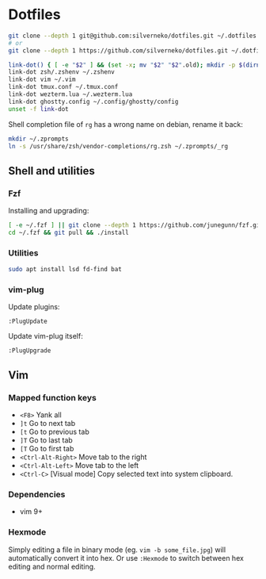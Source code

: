 # Dotfiles

```sh
git clone --depth 1 git@github.com:silverneko/dotfiles.git ~/.dotfiles
# or
git clone --depth 1 https://github.com/silverneko/dotfiles.git ~/.dotfiles
```

```sh
link-dot() { [ -e "$2" ] && (set -x; mv "$2" "$2".old); mkdir -p $(dirname "$2"); (set -x; ln -s ~/.dotfiles/"$1" "$2") }
link-dot zsh/.zshenv ~/.zshenv
link-dot vim ~/.vim
link-dot tmux.conf ~/.tmux.conf
link-dot wezterm.lua ~/.wezterm.lua
link-dot ghostty.config ~/.config/ghostty/config
unset -f link-dot
```

Shell completion file of `rg` has a wrong name on debian, rename it back:
```sh
mkdir ~/.zprompts
ln -s /usr/share/zsh/vendor-completions/rg.zsh ~/.zprompts/_rg
```


## Shell and utilities

### Fzf

Installing and upgrading:
```sh
[ -e ~/.fzf ] || git clone --depth 1 https://github.com/junegunn/fzf.git ~/.fzf
cd ~/.fzf && git pull && ./install
```

### Utilities

```sh
sudo apt install lsd fd-find bat
```

### vim-plug
Update plugins:
```
:PlugUpdate
```

Update vim-plug itself:
```
:PlugUpgrade
```


## Vim

### Mapped function keys
- `<F8>`                Yank all
- `]t`                  Go to next tab
- `[t`                  Go to previous tab
- `]T`                  Go to last tab
- `[T`                  Go to first tab
- `<Ctrl-Alt-Right>`    Move tab to the right
- `<Ctrl-Alt-Left>`     Move tab to the left
- `<Ctrl-C>`            [Visual mode] Copy selected text into system clipboard.


### Dependencies
- vim 9+


### Hexmode
Simply editing a file in binary mode (eg. `vim -b some_file.jpg`)
will automatically convert it into hex.
Or use `:Hexmode` to switch between hex editing and normal editing.
